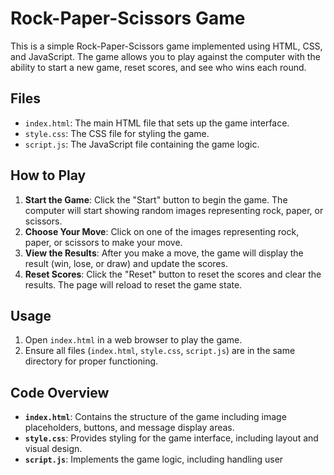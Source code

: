 # Rock-Paper-Scissors Game

This is a simple Rock-Paper-Scissors game implemented using HTML, CSS, and JavaScript. The game allows you to play against the computer with the ability to start a new game, reset scores, and see who wins each round.

## Files

- `index.html`: The main HTML file that sets up the game interface.
- `style.css`: The CSS file for styling the game.
- `script.js`: The JavaScript file containing the game logic.

## How to Play

1. **Start the Game**: Click the "Start" button to begin the game. The computer will start showing random images representing rock, paper, or scissors.
2. **Choose Your Move**: Click on one of the images representing rock, paper, or scissors to make your move.
3. **View the Results**: After you make a move, the game will display the result (win, lose, or draw) and update the scores.
4. **Reset Scores**: Click the "Reset" button to reset the scores and clear the results. The page will reload to reset the game state.

## Usage

1. Open `index.html` in a web browser to play the game.
2. Ensure all files (`index.html`, `style.css`, `script.js`) are in the same directory for proper functioning.

## Code Overview

- **`index.html`**: Contains the structure of the game including image placeholders, buttons, and message display areas.
- **`style.css`**: Provides styling for the game interface, including layout and visual design.
- **`script.js`**: Implements the game logic, including handling user
